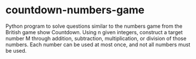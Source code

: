 # countdown-numbers-game
Python program to solve questions similar to the numbers game from the British game show Countdown. Using n given integers, construct a target number M through addition, subtraction, multiplication, or division of those numbers. Each number can be used at most once, and not all numbers must be used.
